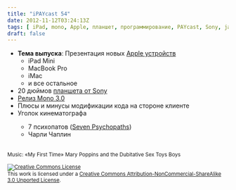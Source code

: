 ```yaml
---
title: "iPAYcast 54"
date: 2012-11-12T03:24:13Z
tags: [ iPad, mono, Apple, планшет, программирование, PAYcast, Sony, javascript ]
draft: false
---
```

<ul>
<li><strong>Тема выпуска</strong>: Презентация новых <a href="http://habrahabr.ru/post/155865/" target="_blank">Apple устройств</a>
<ul>
<li>iPad Mini</li>
<li>MacBook Pro</li>
<li>iMac</li>
<li>и все остальное</li>
</ul>
</li>
<li>20 дюймов <a href="http://habrahabr.ru/post/155561/" target="_blank">планшета от Sony</a></li>
<li><a href="http://habrahabr.ru/post/155781/" target="_blank">Релиз Mono 3.0</a></li>
<li>Плюсы и минусы модификации кода на стороне клиенте</li>
<li>Уголок кинематографа</li>
<ul>
<li>7 психопатов (<a href="http://www.imdb.com/title/tt1931533/" target="_blank">Seven Psychopaths</a>)</li>
<li>Чарли Чаплин</li>
</ul>
</ul>
<p><span id="more-679"></span><br />
<small>Music: &#171;My First Time&#187; Mary Poppins and the Dubitative Sex Toys Boys</small></p>
<p><small><a rel="license" href="http://creativecommons.org/licenses/by-nc-sa/3.0/"><img alt="Creative Commons License" style="border-width:0" src="http://i.creativecommons.org/l/by-nc-sa/3.0/80x15.png" /></a><br />This work is licensed under a <a rel="license" href="http://creativecommons.org/licenses/by-nc-sa/3.0/">Creative Commons Attribution-NonCommercial-ShareAlike 3.0 Unported License</a>.</small></p>

     